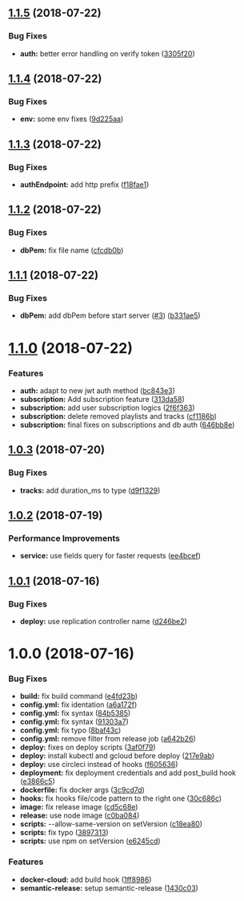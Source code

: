 ## [1.1.5](https://github.com/tsirlucas/soundplace-api/compare/v1.1.4...v1.1.5) (2018-07-22)


### Bug Fixes

* **auth:** better error handling on verify token ([3305f20](https://github.com/tsirlucas/soundplace-api/commit/3305f20))

## [1.1.4](https://github.com/tsirlucas/soundplace-api/compare/v1.1.3...v1.1.4) (2018-07-22)


### Bug Fixes

* **env:** some env fixes ([9d225aa](https://github.com/tsirlucas/soundplace-api/commit/9d225aa))

## [1.1.3](https://github.com/tsirlucas/soundplace-api/compare/v1.1.2...v1.1.3) (2018-07-22)


### Bug Fixes

* **authEndpoint:** add http prefix ([f18fae1](https://github.com/tsirlucas/soundplace-api/commit/f18fae1))

## [1.1.2](https://github.com/tsirlucas/soundplace-api/compare/v1.1.1...v1.1.2) (2018-07-22)


### Bug Fixes

* **dbPem:** fix file name ([cfcdb0b](https://github.com/tsirlucas/soundplace-api/commit/cfcdb0b))

## [1.1.1](https://github.com/tsirlucas/soundplace-api/compare/v1.1.0...v1.1.1) (2018-07-22)


### Bug Fixes

* **dbPem:** add dbPem before start server ([#3](https://github.com/tsirlucas/soundplace-api/issues/3)) ([b331ae5](https://github.com/tsirlucas/soundplace-api/commit/b331ae5))

# [1.1.0](https://github.com/tsirlucas/soundplace-api/compare/v1.0.3...v1.1.0) (2018-07-22)


### Features

* **auth:** adapt to new jwt auth method ([bc843e3](https://github.com/tsirlucas/soundplace-api/commit/bc843e3))
* **subscription:** Add subscription feature ([313da58](https://github.com/tsirlucas/soundplace-api/commit/313da58))
* **subscription:** add user subscription logics ([2f6f363](https://github.com/tsirlucas/soundplace-api/commit/2f6f363))
* **subscription:** delete removed playlists and tracks ([cf1186b](https://github.com/tsirlucas/soundplace-api/commit/cf1186b))
* **subscription:** final fixes on subscriptions and db auth ([646bb8e](https://github.com/tsirlucas/soundplace-api/commit/646bb8e))

## [1.0.3](https://github.com/tsirlucas/soundplace-api/compare/v1.0.2...v1.0.3) (2018-07-20)


### Bug Fixes

* **tracks:** add duration_ms to type ([d9f1329](https://github.com/tsirlucas/soundplace-api/commit/d9f1329))

## [1.0.2](https://github.com/tsirlucas/soundplace-api/compare/v1.0.1...v1.0.2) (2018-07-19)


### Performance Improvements

* **service:** use fields query for faster requests ([ee4bcef](https://github.com/tsirlucas/soundplace-api/commit/ee4bcef))

## [1.0.1](https://github.com/tsirlucas/soundplace-api/compare/v1.0.0...v1.0.1) (2018-07-16)


### Bug Fixes

* **deploy:** use replication controller name ([d246be2](https://github.com/tsirlucas/soundplace-api/commit/d246be2))

# 1.0.0 (2018-07-16)


### Bug Fixes

* **build:** fix build command ([e4fd23b](https://github.com/tsirlucas/soundplace-api/commit/e4fd23b))
* **config.yml:** fix identation ([a6a172f](https://github.com/tsirlucas/soundplace-api/commit/a6a172f))
* **config.yml:** fix syntax ([84b5385](https://github.com/tsirlucas/soundplace-api/commit/84b5385))
* **config.yml:** fix syntax ([91303a7](https://github.com/tsirlucas/soundplace-api/commit/91303a7))
* **config.yml:** fix typo ([8baf43c](https://github.com/tsirlucas/soundplace-api/commit/8baf43c))
* **config.yml:** remove filter from release job ([a642b26](https://github.com/tsirlucas/soundplace-api/commit/a642b26))
* **deploy:** fixes on deploy scripts ([3af0f79](https://github.com/tsirlucas/soundplace-api/commit/3af0f79))
* **deploy:** install kubectl and gcloud before deploy ([217e9ab](https://github.com/tsirlucas/soundplace-api/commit/217e9ab))
* **deploy:** use circleci instead of hooks ([f605636](https://github.com/tsirlucas/soundplace-api/commit/f605636))
* **deployment:** fix deployment credentials and add post_build hook ([e3866c5](https://github.com/tsirlucas/soundplace-api/commit/e3866c5))
* **dockerfile:** fix docker args ([3c9cd7d](https://github.com/tsirlucas/soundplace-api/commit/3c9cd7d))
* **hooks:** fix hooks file/code pattern to the right one ([30c686c](https://github.com/tsirlucas/soundplace-api/commit/30c686c))
* **image:** fix release image ([cd5c68e](https://github.com/tsirlucas/soundplace-api/commit/cd5c68e))
* **release:** use node image ([c0ba084](https://github.com/tsirlucas/soundplace-api/commit/c0ba084))
* **scripts:** --allow-same-version on setVersion ([c18ea80](https://github.com/tsirlucas/soundplace-api/commit/c18ea80))
* **scripts:** fix typo ([3897313](https://github.com/tsirlucas/soundplace-api/commit/3897313))
* **scripts:** use npm on setVersion ([e6245cd](https://github.com/tsirlucas/soundplace-api/commit/e6245cd))


### Features

* **docker-cloud:** add build hook ([1ff8986](https://github.com/tsirlucas/soundplace-api/commit/1ff8986))
* **semantic-release:** setup semantic-release ([1430c03](https://github.com/tsirlucas/soundplace-api/commit/1430c03))
